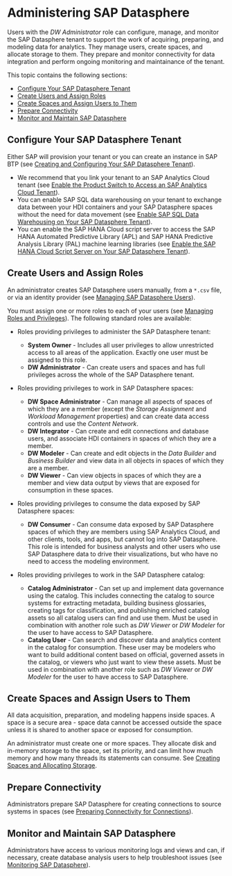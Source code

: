 <!-- loio70ee87c19d3b47459ac7f2c8d4fea48a -->

# Administering SAP Datasphere

Users with the *DW Administrator* role can configure, manage, and monitor the SAP Datasphere tenant to support the work of acquiring, preparing, and modeling data for analytics. They manage users, create spaces, and allocate storage to them. They prepare and monitor connectivity for data integration and perform ongoing monitoring and maintainance of the tenant.

This topic contains the following sections:

-   [Configure Your SAP Datasphere Tenant](administering-sap-datasphere-70ee87c.md#loio70ee87c19d3b47459ac7f2c8d4fea48a__section_configure)
-   [Create Users and Assign Roles](administering-sap-datasphere-70ee87c.md#loio70ee87c19d3b47459ac7f2c8d4fea48a__section_users_roles)
-   [Create Spaces and Assign Users to Them](administering-sap-datasphere-70ee87c.md#loio70ee87c19d3b47459ac7f2c8d4fea48a__section_spaces)
-   [Prepare Connectivity](administering-sap-datasphere-70ee87c.md#loio70ee87c19d3b47459ac7f2c8d4fea48a__section_connectivity)
-   [Monitor and Maintain SAP Datasphere](administering-sap-datasphere-70ee87c.md#loio70ee87c19d3b47459ac7f2c8d4fea48a__section_monitoring)



<a name="loio70ee87c19d3b47459ac7f2c8d4fea48a__section_configure"/>

## Configure Your SAP Datasphere Tenant

Either SAP will provision your tenant or you can create an instance in SAP BTP \(see [Creating and Configuring Your SAP Datasphere Tenant](Creating-and-Configuring-Your-Tenant/creating-and-configuring-your-sap-datasphere-tenant-2f80b57.md)\).

-   We recommend that you link your tenant to an SAP Analytics Cloud tenant \(see [Enable the Product Switch to Access an SAP Analytics Cloud Tenant](Creating-and-Configuring-Your-Tenant/enable-the-product-switch-to-access-an-sap-analytics-cloud-tenant-40db567.md)\).
-   You can enable SAP SQL data warehousing on your tenant to exchange data between your HDI containers and your SAP Datasphere spaces without the need for data movement \(see [Enable SAP SQL Data Warehousing on Your SAP Datasphere Tenant](Creating-and-Configuring-Your-Tenant/enable-sap-sql-data-warehousing-on-your-sap-datasphere-tenant-e9a2878.md)\).
-   You can enable the SAP HANA Cloud script server to access the SAP HANA Automated Predictive Library \(APL\) and SAP HANA Predictive Analysis Library \(PAL\) machine learning libraries \(see [Enable the SAP HANA Cloud Script Server on Your SAP Datasphere Tenant](Creating-and-Configuring-Your-Tenant/enable-the-sap-hana-cloud-script-server-on-your-sap-datasphere-tenant-2871942.md)\).



<a name="loio70ee87c19d3b47459ac7f2c8d4fea48a__section_users_roles"/>

## Create Users and Assign Roles

An administrator creates SAP Datasphere users manually, from a `*.csv` file, or via an identity provider \(see [Managing SAP Datasphere Users](Managing-Users-and-Roles/managing-sap-datasphere-users-4fb82cb.md)\).

You must assign one or more roles to each of your users \(see [Managing Roles and Privileges](Managing-Users-and-Roles/managing-roles-and-privileges-3740dac.md)\). The following standard roles are available:

-   Roles providing privileges to administer the SAP Datasphere tenant:
    -   **System Owner** - Includes all user privileges to allow unrestricted access to all areas of the application. Exactly one user must be assigned to this role. 
    -   **DW Administrator** - Can create users and spaces and has full privileges across the whole of the SAP Datasphere tenant. 

-   Roles providing privileges to work in SAP Datasphere spaces:
    -   **DW Space Administrator** - Can manage all aspects of spaces of which they are a member \(except the *Storage Assignment* and *Workload Management* properties\) and can create data access controls and use the *Content Network*. 
    -   **DW Integrator** - Can create and edit connections and database users, and associate HDI containers in spaces of which they are a member. 
    -   **DW Modeler** - Can create and edit objects in the *Data Builder* and *Business Builder* and view data in all objects in spaces of which they are a member. 
    -   **DW Viewer** - Can view objects in spaces of which they are a member and view data output by views that are exposed for consumption in these spaces. 

-   Roles providing privileges to consume the data exposed by SAP Datasphere spaces:
    -   **DW Consumer** - Can consume data exposed by SAP Datasphere spaces of which they are members using SAP Analytics Cloud, and other clients, tools, and apps, but cannot log into SAP Datasphere. This role is intended for business analysts and other users who use SAP Datasphere data to drive their visualizations, but who have no need to access the modeling environment.

-   Roles providing privileges to work in the SAP Datasphere catalog:
    -   **Catalog Administrator** - Can set up and implement data governance using the catalog. This includes connecting the catalog to source systems for extracting metadata, building business glossaries, creating tags for classification, and publishing enriched catalog assets so all catalog users can find and use them. Must be used in combination with another role such as *DW Viewer* or *DW Modeler* for the user to have access to SAP Datasphere.
    -   **Catalog User** - Can search and discover data and analytics content in the catalog for consumption. These user may be modelers who want to build additional content based on official, governed assets in the catalog, or viewers who just want to view these assets. Must be used in combination with another role such as *DW Viewer* or *DW Modeler* for the user to have access to SAP Datasphere.




<a name="loio70ee87c19d3b47459ac7f2c8d4fea48a__section_spaces"/>

## Create Spaces and Assign Users to Them

All data acquisition, preparation, and modeling happens inside spaces. A space is a secure area - space data cannot be accessed outside the space unless it is shared to another space or exposed for consumption.

An administrator must create one or more spaces. They allocate disk and in-memory storage to the space, set its priority, and can limit how much memory and how many threads its statements can consume. See [Creating Spaces and Allocating Storage](Creating-Spaces-and-Allocating-Storage/creating-spaces-and-allocating-storage-2ace657.md).



<a name="loio70ee87c19d3b47459ac7f2c8d4fea48a__section_connectivity"/>

## Prepare Connectivity

Administrators prepare SAP Datasphere for creating connections to source systems in spaces \(see [Preparing Connectivity for Connections](Preparing-Connectivity/preparing-connectivity-for-connections-bffbd58.md)\).



<a name="loio70ee87c19d3b47459ac7f2c8d4fea48a__section_monitoring"/>

## Monitor and Maintain SAP Datasphere

Administrators have access to various monitoring logs and views and can, if necessary, create database analysis users to help troubleshoot issues \(see [Monitoring SAP Datasphere](Monitoring-SAP-Datasphere/monitoring-sap-datasphere-28910cd.md)\).

